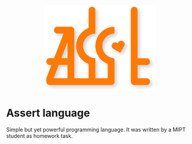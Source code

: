 <p align="center">
     <img src="resources//logo.png" alt="Logo" width="300"/>
</p>

# Assert language 
Simple but yet powerful programming language. It was written by a MIPT student as homework task.

